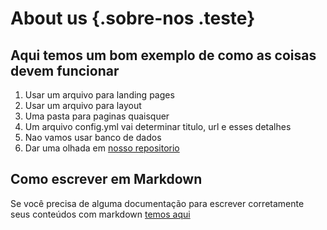 # About us {.sobre-nos .teste}

[thizer]: https://github.com/thizer "Thizer on github"

## Aqui temos um bom exemplo de como as coisas devem funcionar

 1. Usar um arquivo para landing pages
 1. Usar um arquivo para layout
 1. Uma pasta para paginas quaisquer
 1. Um arquivo config.yml vai determinar titulo, url e esses detalhes
 1. Nao vamos usar banco de dados
 1. Dar uma olhada em [nosso repositorio][thizer]

## Como escrever em Markdown

Se você precisa de alguma documentação para escrever
corretamente seus conteúdos com markdown [temos aqui](./vendor/erusev/parsedown/test/data/)
